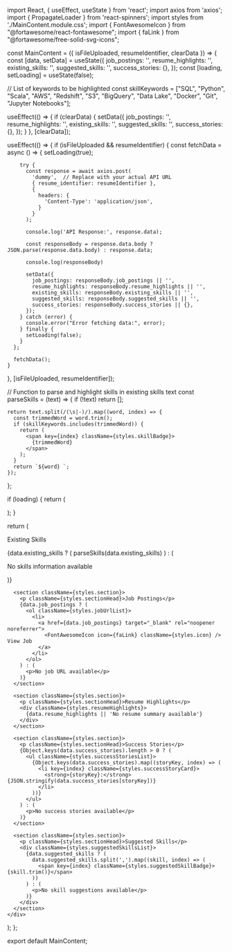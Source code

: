 import React, { useEffect, useState } from 'react';
import axios from 'axios';
import { PropagateLoader } from 'react-spinners';
import styles from './MainContent.module.css';
import { FontAwesomeIcon } from "@fortawesome/react-fontawesome";
import { faLink } from "@fortawesome/free-solid-svg-icons";

const MainContent = ({ isFileUploaded, resumeIdentifier, clearData }) => {
  const [data, setData] = useState({
    job_postings: '',
    resume_highlights: '',
    existing_skills: '',
    suggested_skills: '',
    success_stories: {},
  });
  const [loading, setLoading] = useState(false);

  // List of keywords to be highlighted
  const skillKeywords = ["SQL", "Python", "Scala", "AWS", "Redshift", "S3", "BigQuery", "Data Lake", "Docker", "Git", "Jupyter Notebooks"];

  useEffect(() => {
    if (clearData) {
      setData({
        job_postings: '',
        resume_highlights: '',
        existing_skills: '',
        suggested_skills: '',
        success_stories: {},
      });
    }
  }, [clearData]);

  useEffect(() => {
    if (isFileUploaded && resumeIdentifier) {
      const fetchData = async () => {
        setLoading(true);

        try {
          const response = await axios.post(
            'dummy',  // Replace with your actual API URL
            { resume_identifier: resumeIdentifier },
            {
              headers: {
                'Content-Type': 'application/json',
              }
            }
          );

          console.log('API Response:', response.data);

          const responseBody = response.data.body ? JSON.parse(response.data.body) : response.data;
          
          console.log(responseBody)

          setData({
            job_postings: responseBody.job_postings || '',
            resume_highlights: responseBody.resume_highlights || '',
            existing_skills: responseBody.existing_skills || '',
            suggested_skills: responseBody.suggested_skills || '',
            success_stories: responseBody.success_stories || {},
          });
        } catch (error) {
          console.error("Error fetching data:", error);
        } finally {
          setLoading(false);
        }
      };

      fetchData();
    }
  }, [isFileUploaded, resumeIdentifier]);

  // Function to parse and highlight skills in existing skills text
  const parseSkills = (text) => {
    if (!text) return [];

    return text.split(/(\s|-)/).map((word, index) => {
      const trimmedWord = word.trim();
      if (skillKeywords.includes(trimmedWord)) {
        return (
          <span key={index} className={styles.skillBadge}>
            {trimmedWord}
          </span>
        );
      }
      return `${word} `;
    });
  };

  if (loading) {
    return (
      <div className={styles.spinnerContainer}>
        <PropagateLoader color="rgb(15, 95, 220)" loading={loading} size={25} />
      </div>
    );
  }

  return (
    <div className={styles.mainContent}>
      <section className={styles.section}>
        <p className={styles.sectionHead}>Existing Skills</p>
        <div className={styles.skillsList}>
          {data.existing_skills ? (
            parseSkills(data.existing_skills)
          ) : (
            <p>No skills information available</p>
          )}
        </div>
      </section>
      
      <section className={styles.section}>
        <p className={styles.sectionHead}>Job Postings</p>
        {data.job_postings ? (
          <ol className={styles.jobUrlList}>
            <li>
              <a href={data.job_postings} target="_blank" rel="noopener noreferrer">
                <FontAwesomeIcon icon={faLink} className={styles.icon} /> View Job
              </a>
            </li>
          </ol>
        ) : (
          <p>No job URL available</p>
        )}
      </section>

      <section className={styles.section}>
        <p className={styles.sectionHead}>Resume Highlights</p>
        <div className={styles.resumeHighlights}>
          {data.resume_highlights || 'No resume summary available'}
        </div>
      </section>

      <section className={styles.section}>
        <p className={styles.sectionHead}>Success Stories</p>
        {Object.keys(data.success_stories).length > 0 ? (
          <ul className={styles.successStoriesList}>
            {Object.keys(data.success_stories).map((storyKey, index) => (
              <li key={index} className={styles.successStoryCard}>
                <strong>{storyKey}:</strong> {JSON.stringify(data.success_stories[storyKey])}
              </li>
            ))}
          </ul>
        ) : (
          <p>No success stories available</p>
        )}
      </section>

      <section className={styles.section}>
        <p className={styles.sectionHead}>Suggested Skills</p>
        <div className={styles.suggestedSkillsList}>
          {data.suggested_skills ? (
            data.suggested_skills.split(',').map((skill, index) => (
              <span key={index} className={styles.suggestedSkillBadge}>{skill.trim()}</span>
            ))
          ) : (
            <p>No skill suggestions available</p>
          )}
        </div>
      </section>
    </div>
  );
};

export default MainContent;
